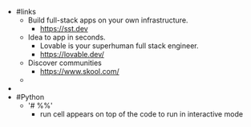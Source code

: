 - #links
	- Build full-stack apps on your own infrastructure.
		- https://sst.dev
	- Idea to app in seconds.
		- Lovable is your superhuman full stack engineer.
		- https://lovable.dev/
	- Discover communities
		- https://www.skool.com/
	-
-
- #Python
	- '# %%'
		- run cell appears on top of the code to run in interactive mode